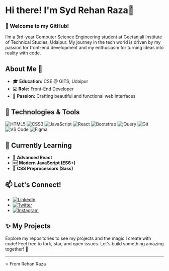 # Hi there! I'm Syd Rehan Raza👋

### 🚀 Welcome to my GitHub!

I’m a 3rd-year Computer Science Engineering student at Geetanjali Institute of Technical Studies, Udaipur. My journey in the tech world is driven by my passion for front-end development and my enthusiasm for turning ideas into reality with code.

## About Me 🌟

- 🎓 **Education:** CSE @ GITS, Udaipur
- 💻 **Role:** Front-End Developer
- 🎨 **Passion:** Crafting beautiful and functional web interfaces

## 🔧 Technologies & Tools

![HTML5](https://img.shields.io/badge/-HTML5-E34F26?logo=html5&logoColor=fff)
![CSS3](https://img.shields.io/badge/-CSS3-1572B6?logo=css3&logoColor=fff)
![JavaScript](https://img.shields.io/badge/-JavaScript-F7DF1E?logo=javascript&logoColor=333)
![React](https://img.shields.io/badge/-React-61DAFB?logo=react&logoColor=333)
![Bootstrap](https://img.shields.io/badge/-Bootstrap-7952B3?logo=bootstrap&logoColor=fff)
![jQuery](https://img.shields.io/badge/-jQuery-0769AD?logo=jquery&logoColor=fff)
![Git](https://img.shields.io/badge/-Git-F05032?logo=git&logoColor=fff)
![VS Code](https://img.shields.io/badge/-VS%20Code-007ACC?logo=visual-studio-code&logoColor=fff)
![Figma](https://img.shields.io/badge/-Figma-F24E1E?logo=figma&logoColor=fff)

## 🌱 Currently Learning

- 🔄 **Advanced React**
- 🆕 **Modern JavaScript (ES6+)**
- 🎨 **CSS Preprocessors (Sass)**

## 📫 Let's Connect!

- [![LinkedIn](https://img.shields.io/badge/-LinkedIn-0077B5?logo=linkedin&logoColor=fff)]([https://www.linkedin.com/in/your-linkedin-profile](https://www.linkedin.com/in/rehan-raza-118720257?utm_source=share&utm_campaign=share_via&utm_content=profile&utm_medium=android_app))
- [![Twitter](https://img.shields.io/badge/-Twitter-1DA1F2?logo=twitter&logoColor=fff)]([https://twitter.com/your-twitter-profile](https://x.com/RehanRazaSayed1?t=WGQFW0mxpm18_dodJDqjKA&s=09))
- [![Instagram](https://img.shields.io/badge/-Instagram-E4405F?logo=instagram&logoColor=fff)]([https://www.instagram.com/your-instagram-profile](https://www.instagram.com/syd.rehan.raza?utm_source=ig_web_button_share_sheet&igsh=ZDNlZDc0MzIxNw==))

## ✨ My Projects

Explore my repositories to see my projects and the magic I create with code! Feel free to fork, star, and open issues. Let's build something amazing together! 🚀

---

⭐️ From Rehan Raza
